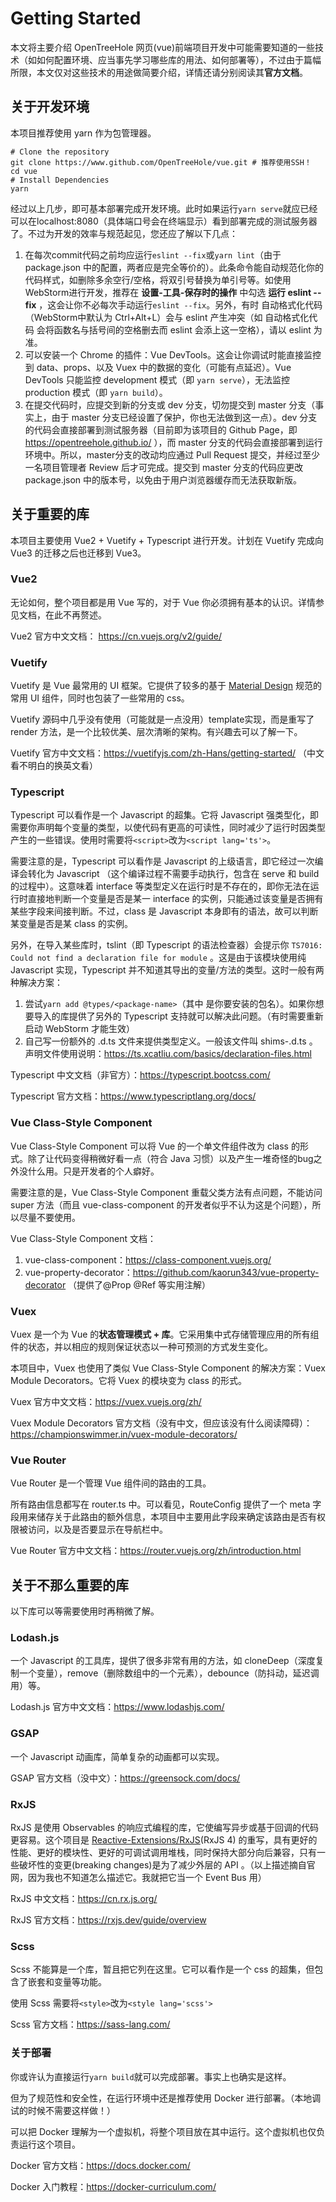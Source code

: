 # Getting Started

本文将主要介绍 OpenTreeHole 网页(vue)前端项目开发中可能需要知道的一些技术（如如何配置环境、应当事先学习哪些库的用法、如何部署等），不过由于篇幅所限，本文仅对这些技术的用途做简要介绍，详情还请分别阅读其**官方文档**。

## 关于开发环境

本项目推荐使用 yarn 作为包管理器。

```shell
# Clone the repository
git clone https://www.github.com/OpenTreeHole/vue.git # 推荐使用SSH！
cd vue
# Install Dependencies
yarn
```

经过以上几步，即可基本部署完成开发环境。此时如果运行```yarn serve```就应已经可以在localhost:8080（具体端口号会在终端显示）看到部署完成的测试服务器了。不过为开发的效率与规范起见，您还应了解以下几点：

1. 在每次commit代码之前均应运行```eslint --fix```或```yarn lint```（由于 package.json 中的配置，两者应是完全等价的）。此条命令能自动规范化你的代码样式，如删除多余空行/空格，将双引号替换为单引号等。如使用WebStorm进行开发，推荐在 **设置-工具-保存时的操作** 中勾选 **运行 eslint --fix** ，这会让你不必每次手动运行```eslint --fix```。另外，有时 自动格式化代码（WebStorm中默认为 Ctrl+Alt+L）会与 eslint 产生冲突（如 自动格式化代码 会将函数名与括号间的空格删去而 eslint 会添上这一空格），请以 eslint 为准。
2. 可以安装一个 Chrome 的插件：Vue DevTools。这会让你调试时能直接监控到 data、props、以及 Vuex 中的数据的变化（可能有点延迟）。Vue DevTools 只能监控 development 模式（即 ```yarn serve```），无法监控 production 模式（即 ```yarn build```）。
3. 在提交代码时，应提交到新的分支或 dev 分支，切勿提交到 master 分支（事实上，由于 master 分支已经设置了保护，你也无法做到这一点）。dev 分支的代码会直接部署到测试服务器（目前即为该项目的 Github Page，即 https://opentreehole.github.io/ ），而 master 分支的代码会直接部署到运行环境中。所以，master分支的改动均应通过 Pull Request 提交，并经过至少一名项目管理者 Review 后才可完成。提交到 master 分支的代码应更改 package.json 中的版本号，以免由于用户浏览器缓存而无法获取新版。

## 关于重要的库

本项目主要使用 Vue2 + Vuetify + Typescript 进行开发。计划在 Vuetify 完成向 Vue3 的迁移之后也迁移到 Vue3。

### Vue2

无论如何，整个项目都是用 Vue 写的，对于 Vue 你必须拥有基本的认识。详情参见文档，在此不再赘述。

Vue2 官方中文文档： https://cn.vuejs.org/v2/guide/

### Vuetify

Vuetify 是 Vue 最常用的 UI 框架。它提供了较多的基于 [Material Design](https://material.io/) 规范的常用 UI 组件，同时也包装了一些常用的 css。

Vuetify 源码中几乎没有使用（可能就是一点没用）template实现，而是重写了 render 方法，是一个比较优美、层次清晰的架构。有兴趣去可以了解一下。

Vuetify 官方中文文档：https://vuetifyjs.com/zh-Hans/getting-started/ （中文看不明白的换英文看）

### Typescript

Typescript 可以看作是一个 Javascript 的超集。它将 Javascript 强类型化，即需要你声明每个变量的类型，以使代码有更高的可读性，同时减少了运行时因类型产生的一些错误。使用时需要将```<script>```改为```<script lang='ts'>```。

需要注意的是，Typescript 可以看作是 Javascript 的上级语言，即它经过一次编译会转化为 Javascript （这个编译过程不需要手动执行，包含在 serve 和 build 的过程中）。这意味着 interface 等类型定义在运行时是不存在的，即你无法在运行时直接地判断一个变量是否是某一 interface 的实例，只能通过该变量是否拥有某些字段来间接判断。不过，class 是 Javascript 本身即有的语法，故可以判断某变量是否是某 class 的实例。

另外，在导入某些库时，tslint（即 Typescript 的语法检查器）会提示你 ```TS7016: Could not find a declaration file for module``` 。这是由于该模块使用纯 Javascript 实现，Typescript 并不知道其导出的变量/方法的类型。这时一般有两种解决方案：

1. 尝试```yarn add @types/<package-name>```（其中 <package-name> 是你要安装的包名）。如果你想要导入的库提供了另外的 Typescript 支持就可以解决此问题。（有时需要重新启动 WebStorm 才能生效）
2. 自己写一份额外的 .d.ts 文件来提供类型定义。一般该文件叫 shims-<package-name>.d.ts 。声明文件使用说明：https://ts.xcatliu.com/basics/declaration-files.html

Typescript 中文文档（非官方）：https://typescript.bootcss.com/

Typescript 官方文档：https://www.typescriptlang.org/docs/

### Vue Class-Style Component

Vue Class-Style Component 可以将 Vue 的一个单文件组件改为 class 的形式。除了让代码变得稍微好看一点（符合 Java 习惯）以及产生一堆奇怪的bug之外没什么用。只是开发者的个人癖好。

需要注意的是，Vue Class-Style Component 重载父类方法有点问题，不能访问 super 方法（而且 vue-class-component 的开发者似乎不认为这是个问题），所以尽量不要使用。

Vue Class-Style Component 文档：

1. vue-class-component：https://class-component.vuejs.org/
2. vue-property-decorator：https://github.com/kaorun343/vue-property-decorator （提供了@Prop @Ref 等实用注解）

### Vuex

Vuex 是一个为 Vue 的**状态管理模式 + 库**。它采用集中式存储管理应用的所有组件的状态，并以相应的规则保证状态以一种可预测的方式发生变化。

本项目中，Vuex 也使用了类似 Vue Class-Style Component 的解决方案：Vuex Module Decorators。它将 Vuex 的模块变为 class 的形式。

Vuex 官方中文文档：https://vuex.vuejs.org/zh/

Vuex Module Decorators 官方文档（没有中文，但应该没有什么阅读障碍）：https://championswimmer.in/vuex-module-decorators/

### Vue Router

Vue Router 是一个管理 Vue 组件间的路由的工具。

所有路由信息都写在 router.ts 中。可以看见，RouteConfig 提供了一个 meta 字段用来储存关于此路由的额外信息，本项目中主要用此字段来确定该路由是否有权限被访问，以及是否要显示在导航栏中。

Vue Router 官方中文文档：https://router.vuejs.org/zh/introduction.html

## 关于不那么重要的库

以下库可以等需要使用时再稍微了解。

### Lodash.js

一个 Javascript 的工具库，提供了很多非常有用的方法，如 cloneDeep（深度复制一个变量），remove（删除数组中的一个元素），debounce（防抖动，延迟调用）等。

Lodash.js 官方中文文档：https://www.lodashjs.com/

### GSAP

一个 Javascript 动画库，简单复杂的动画都可以实现。

GSAP 官方文档（没中文）：https://greensock.com/docs/

### RxJS

RxJS 是使用 Observables 的响应式编程的库，它使编写异步或基于回调的代码更容易。这个项目是 [Reactive-Extensions/RxJS](https://github.com/Reactive-Extensions/RxJS)(RxJS 4) 的重写，具有更好的性能、更好的模块性、更好的可调试调用堆栈，同时保持大部分向后兼容，只有一些破坏性的变更(breaking changes)是为了减少外层的 API 。（以上描述摘自官网，因为我也不知道怎么描述它。我就把它当一个 Event Bus 用）

RxJS 中文文档：https://cn.rx.js.org/

RxJS 官方文档：https://rxjs.dev/guide/overview

### Scss

Scss 不能算是一个库，暂且把它列在这里。它可以看作是一个 css 的超集，但包含了嵌套和变量等功能。

使用 Scss 需要将```<style>```改为```<style lang='scss'>```

Scss 官方文档：https://sass-lang.com/

### 关于部署

你或许认为直接运行```yarn build```就可以完成部署。事实上也确实是这样。

但为了规范性和安全性，在运行环境中还是推荐使用 Docker  进行部署。（本地调试的时候不需要这样做！）

可以把 Docker 理解为一个虚拟机，将整个项目放在其中运行。这个虚拟机也仅负责运行这个项目。

Docker 官方文档：https://docs.docker.com/

Docker 入门教程：https://docker-curriculum.com/

